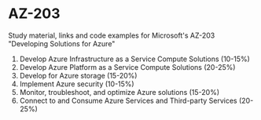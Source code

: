 # AZ-203
Study material, links and code examples for Microsoft's AZ-203 "Developing Solutions for Azure" 

1. Develop Azure Infrastructure as a Service Compute Solutions (10-15%)
2. Develop Azure Platform as a Service Compute Solutions (20-25%) 
3. Develop for Azure storage (15-20%)
4. Implement Azure security (10-15%)
5. Monitor, troubleshoot, and optimize Azure solutions (15-20%)
6. Connect to and Consume Azure Services and Third-party Services (20-25%)
